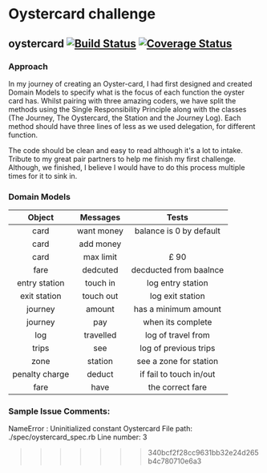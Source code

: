# Oystercard challenge


## oystercard [![Build Status](https://travis-ci.org/thatdania/oystercard.svg?branch=master)](https://travis-ci.org/thatdania/oystercard) [![Coverage Status](https://coveralls.io/repos/github/thatdania/oystercard/badge.svg?branch=master)](https://coveralls.io/github/thatdania/oystercard?branch=master)

### Approach

In my journey of creating an Oyster-card, I had first designed and created Domain Models to specify what is the focus of each function the oyster card has. Whilst pairing with three amazing coders, we have split the methods using the Single Responsibility Principle along with the classes (The Journey, The Oystercard, the Station and the Journey Log). Each method
should have three lines of less as we used delegation, for different function.

The code should be clean and easy to read although it's a lot to intake.
Tribute to my great pair partners to help me finish my first challenge.
Although, we finished, I believe I would have to do this process multiple times for it to sink in.

### Domain Models

| Object           | Messages      | Tests                   |
|:----------------:|:-------------:|:-----------------------:|
| card             | want money    | balance is 0 by default |
| card             | add money     |  
| card             | max limit     |  £ 90                   |
| fare             | dedcuted      |  decducted from baalnce |
| entry station    | touch in      | log entry station       |
| exit station     | touch out     | log exit station        |
| journey          | amount        | has a minimum amount    |
| journey          | pay           | when its complete       |
| log              | travelled     | log of travel from      |
| trips            | see           | log of previous trips   |
| zone             | station       | see a zone for station  |
| penalty charge   | deduct        | if fail to touch in/out |
| fare             | have          | the correct fare        |


### Sample Issue Comments:

NameError : Uninitialized constant Oystercard
File path: ./spec/oystercard_spec.rb
Line number: 3
>>>>>>> 340bcf2f28cc9631bb32e24d265b4c780710e6a3
